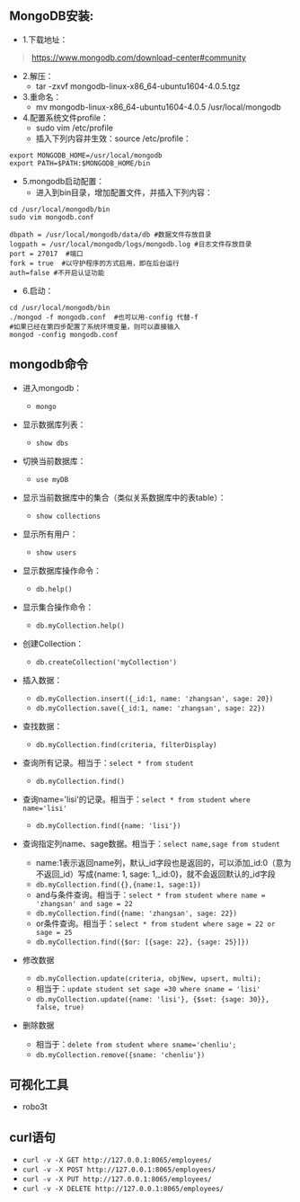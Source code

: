 ## MongoDB安装:
* 1.下载地址：
>https://www.mongodb.com/download-center#community
* 2.解压：
    * tar -zxvf  mongodb-linux-x86_64-ubuntu1604-4.0.5.tgz
* 3.重命名：
    * mv mongodb-linux-x86_64-ubuntu1604-4.0.5 /usr/local/mongodb
* 4.配置系统文件profile：
    * sudo vim /etc/profile
    * 插入下列内容并生效：source /etc/profile：
```
export MONGODB_HOME=/usr/local/mongodb  
export PATH=$PATH:$MONGODB_HOME/bin
```
* 5.mongodb启动配置：
    * 进入到bin目录，增加配置文件，并插入下列内容：
```
cd /usr/local/mongodb/bin  
sudo vim mongodb.conf
```
```
dbpath = /usr/local/mongodb/data/db #数据文件存放目录  
logpath = /usr/local/mongodb/logs/mongodb.log #日志文件存放目录  
port = 27017  #端口  
fork = true  #以守护程序的方式启用，即在后台运行  
auth=false #不开启认证功能
```
* 6.启动：
```
cd /usr/local/mongodb/bin
./mongod -f mongodb.conf  #也可以用-config 代替-f
#如果已经在第四步配置了系统环境变量，则可以直接输入
mongod -config mongodb.conf
```

## mongodb命令
* 进入mongodb：
    * `mongo`
* 显示数据库列表： 
    * `show dbs`
* 切换当前数据库：  
    * `use myDB`
* 显示当前数据库中的集合（类似关系数据库中的表table）：  
    * `show collections`
* 显示所有用户：  
    * `show users`  
* 显示数据库操作命令：   
    * `db.help()`  
* 显示集合操作命令：  
    * `db.myCollection.help()`
* 创建Collection：  
    * `db.createCollection('myCollection')`
* 插入数据：    
    * `db.myCollection.insert({_id:1, name: 'zhangsan', sage: 20})`
    * `db.myCollection.save({_id:1, name: 'zhangsan', sage: 22})`
* 查找数据：   
    * `db.myCollection.find(criteria, filterDisplay)`
* 查询所有记录。相当于：`select * from student`  
    * `db.myCollection.find()`
* 查询name='lisi'的记录。相当于：`select * from student where name='lisi'`  
    * `db.myCollection.find({name: 'lisi'})`
* 查询指定列name、sage数据。相当于：`select name,sage from student`
    * name:1表示返回name列，默认_id字段也是返回的，可以添加_id:0（意为不返回_id）写成{name: 1, sage: 1,_id:0}，就不会返回默认的_id字段
    * `db.myCollection.find({},{name:1, sage:1})`
    * and与条件查询。相当于：`select * from student where name = 'zhangsan' and sage = 22`
    * `db.myCollection.find({name: 'zhangsan', sage: 22})`
    * or条件查询。相当于：`select * from student where sage = 22 or sage = 25`
    * `db.myCollection.find({$or: [{sage: 22}, {sage: 25}]})`
 
* 修改数据
    * `db.myCollection.update(criteria, objNew, upsert, multi);`
    * 相当于：`update student set sage =30 where sname = 'lisi'`
    * `db.myCollection.update({name: 'lisi'}, {$set: {sage: 30}}, false, true)`

* 删除数据  
    * 相当于：`delete from student where sname='chenliu';`
    * `db.myCollection.remove({sname: 'chenliu'})`

## 可视化工具
* robo3t

## curl语句
* `curl -v -X GET http://127.0.0.1:8065/employees/`
* `curl -v -X POST http://127.0.0.1:8065/employees/`
* `curl -v -X PUT http://127.0.0.1:8065/employees/`
* `curl -v -X DELETE http://127.0.0.1:8065/employees/`
